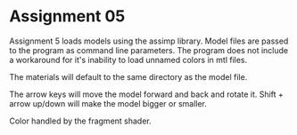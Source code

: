 Assignment 05
=============

Assignment 5 loads models using the assimp library. Model files are passed to the program as command line parameters. The program does not include a workaround for it's inability to load unnamed colors in mtl files. 

The materials will default to the same directory as the model file.

The arrow keys will move the model forward and back and rotate it. Shift + arrow up/down will make the model bigger or smaller.

Color handled by the fragment shader.

